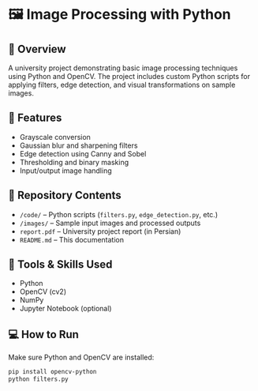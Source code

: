 # 🖼️ Image Processing with Python

## 📌 Overview
A university project demonstrating basic image processing techniques using Python and OpenCV. The project includes custom Python scripts for applying filters, edge detection, and visual transformations on sample images.

## 🔧 Features
- Grayscale conversion
- Gaussian blur and sharpening filters
- Edge detection using Canny and Sobel
- Thresholding and binary masking
- Input/output image handling

## 📁 Repository Contents
- `/code/` – Python scripts (`filters.py`, `edge_detection.py`, etc.)
- `/images/` – Sample input images and processed outputs
- `report.pdf` – University project report (in Persian)
- `README.md` – This documentation

## 🧠 Tools & Skills Used
- Python
- OpenCV (cv2)
- NumPy
- Jupyter Notebook (optional)

## 💻 How to Run
Make sure Python and OpenCV are installed:
```bash
pip install opencv-python
python filters.py
